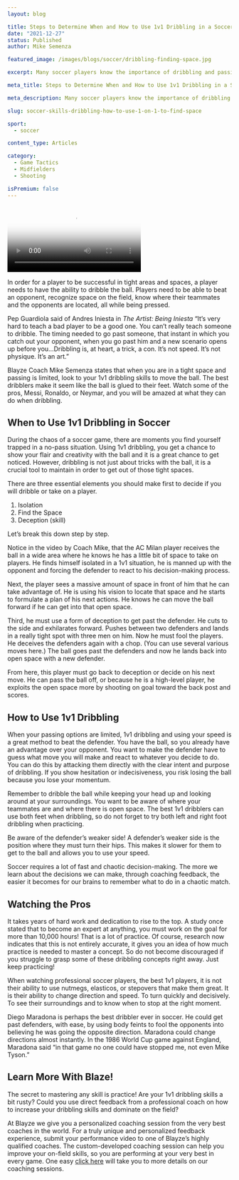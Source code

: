 ```yaml
---
layout: blog

title: Steps to Determine When and How to Use 1v1 Dribbling in a Soccer Game
date: "2021-12-27"
status: Published
author: Mike Semenza

featured_image: /images/blogs/soccer/dribbling-finding-space.jpg

excerpt: Many soccer players know the importance of dribbling and passing the ball. This guide can help you know when and how to use 1v1 dribbling skills.

meta_title: Steps to Determine When and How to Use 1v1 Dribbling in a Soccer Game

meta_description: Many soccer players know the importance of dribbling and passing the ball. This guide can help you know when and how to use 1v1 dribbling skills.

slug: soccer-skills-dribbling-how-to-use-1-on-1-to-find-space

sport:
  - soccer

content_type: Articles

category:
  - Game Tactics
  - Midfielders
  - Shooting

isPremium: false
---
```


<video class="rc-video" id="player" poster="https://image.mux.com/01Hv6alTEpvAHspJrKyZ9vMDovbKij0201z3GpzPGEkz8Q/thumbnail.png" controls>
	<source src="https://stream.mux.com/01Hv6alTEpvAHspJrKyZ9vMDovbKij0201z3GpzPGEkz8Q.m3u8" type="video/mp4" />
</video>

In order for a player to be successful in tight areas and spaces, a player needs to have the ability to dribble the ball. Players need to be able to beat an opponent, recognize space on the field, know where their teammates and the opponents are located, all while being pressed.

Pep Guardiola said of Andres Iniesta in *The Artist: Being Iniesta* “It’s very hard to teach a bad player to be a good one. You can’t really teach someone to dribble. The timing needed to go past someone, that instant in which you catch out your opponent, when you go past him and a new scenario opens up before you…Dribbling is, at heart, a trick, a con. It’s not speed. It’s not physique. It’s an art.”

Blayze Coach Mike Semenza states that when you are in a tight space and passing is limited, look to your 1v1 dribbling skills to move the ball. The best dribblers make it seem like the ball is glued to their feet. Watch some of the pros, Messi, Ronaldo, or Neymar, and you will be amazed at what they can do when dribbling.

## When to Use 1v1 Dribbling in Soccer

During the chaos of a soccer game, there are moments you find yourself trapped in a no-pass situation. Using 1v1 dribbling, you get a chance to show your flair and creativity with the ball and it is a great chance to get noticed. However, dribbling is not just about tricks with the ball, it is a crucial tool to maintain in order to get out of those tight spaces.

There are three essential elements you should make first to decide if you will dribble or take on a player.

1. Isolation
2. Find the Space
3. Deception (skill)

Let’s break this down step by step.

Notice in the video by Coach Mike, that the AC Milan player receives the ball in a wide area where he knows he has a little bit of space to take on players. He finds himself isolated in a 1v1 situation, he is manned up with the opponent and forcing the defender to react to his decision-making process.

Next, the player sees a massive amount of space in front of him that he can take advantage of. He is using his vision to locate that space and he starts to formulate a plan of his next actions. He knows he can move the ball forward if he can get into that open space.

Third, he must use a form of deception to get past the defender. He cuts to the side and exhilarates forward. Pushes between two defenders and lands in a really tight spot with three men on him. Now he must fool the players. He deceives the defenders again with a chop. (You can use several various moves here.) The ball goes past the defenders and now he lands back into open space with a new defender.

From here, this player must go back to deception or decide on his next move. He can pass the ball off, or because he is a high-level player, he exploits the open space more by shooting on goal toward the back post and scores.

## How to Use 1v1 Dribbling

When your passing options are limited, 1v1 dribbling and using your speed is a great method to beat the defender. You have the ball, so you already have an advantage over your opponent. You want to make the defender have to guess what move you will make and react to whatever you decide to do. You can do this by attacking them directly with the clear intent and purpose of dribbling. If you show hesitation or indecisiveness, you risk losing the ball because you lose your momentum.

Remember to dribble the ball while keeping your head up and looking around at your surroundings. You want to be aware of where your teammates are and where there is open space. The best 1v1 dribblers can use both feet when dribbling, so do not forget to try both left and right foot dribbling when practicing.

Be aware of the defender’s weaker side! A defender’s weaker side is the position where they must turn their hips. This makes it slower for them to get to the ball and allows you to use your speed.

Soccer requires a lot of fast and chaotic decision-making. The more we learn about the decisions we can make, through coaching feedback, the easier it becomes for our brains to remember what to do in a chaotic match.

## Watching the Pros

It takes years of hard work and dedication to rise to the top. A study once stated that to become an expert at anything, you must work on the goal for more than 10,000 hours! That is a lot of practice. Of course, research now indicates that this is not entirely accurate, it gives you an idea of how much practice is needed to master a concept. So do not become discouraged if you struggle to grasp some of these dribbling concepts right away. Just keep practicing!

When watching professional soccer players, the best 1v1 players, it is not their ability to use nutmegs, elasticos, or stepovers that make them great. It is their ability to change direction and speed. To turn quickly and decisively.  To see their surroundings and to know when to stop at the right moment.

Diego Maradona is perhaps the best dribbler ever in soccer. He could get past defenders, with ease, by using body feints to fool the opponents into believing he was going the opposite direction. Maradona could change directions almost instantly. In the 1986 World Cup game against England, Maradona said “in that game no one could have stopped me, not even Mike Tyson.”

## Learn More With Blaze!

The secret to mastering any skill is practice! Are your 1v1 dribbling skills a bit rusty? Could you use direct feedback from a professional coach on how to increase your dribbling skills and dominate on the field?

At Blayze we give you a personalized coaching session from the very best coaches in the world. For a truly unique and personalized feedback experience, submit your performance video to one of Blayze’s highly qualified coaches. The custom-developed coaching session can help you improve your on-field skills, so you are performing at your very best in every game. One easy [click here](/pricing/) will take you to more details on our coaching sessions.